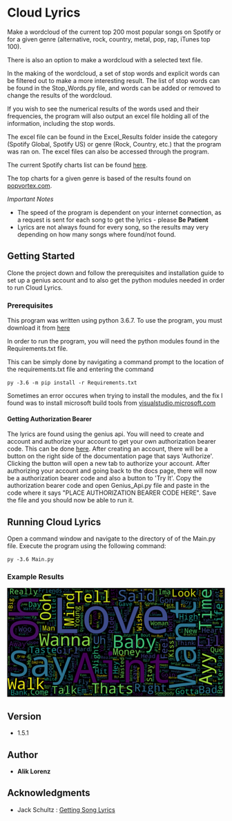 # Cloud Lyrics

Make a wordcloud of the current top 200 most popular songs on Spotify or for a given genre (alternative, rock, country, metal, pop, rap, iTunes top 100).

There is also an option to make a wordcloud with a selected text file.

In the making of the wordcloud, a set of stop words and explicit words can be filtered out to make a more interesting result. The list of stop words can be found in the Stop_Words.py file, and words can be added or removed to change the results of the wordcloud. 

If you wish to see the numerical results of the words used and their frequencies, the program will also output an excel file holding all of the information, including the stop words. 

The excel file can be found in the Excel_Results folder inside the category (Spotify Global, Spotify US) or genre (Rock, Country, etc.) that the program was ran on. The excel files can also be accessed through the program.

The current Spotify charts list can be found [here](https://spotifycharts.com/regional/us/weekly/latest).

The top charts for a given genre is based of the results found on [popvortex.com](http://www.popvortex.com/music/charts/).

*Important Notes*
- The speed of the program is dependent on your internet connection, as a request is sent for each song to get the lyrics - please **Be Patient**
- Lyrics are not always found for every song, so the results may very depending on how many songs where found/not found.



## Getting Started

Clone the project down and follow the prerequisites and installation guide to set up a genius account and to also get the python modules needed in order to run Cloud Lyrics. 


### Prerequisites

This program was written using python 3.6.7. To use the program, you must download it from [here](https://www.python.org/downloads/)

In order to run the program, you will need the python modules found in the Requirements.txt file.

This can be simply done by navigating a command prompt to the location of the requirements.txt file and entering the command 
```
py -3.6 -m pip install -r Requirements.txt
```

Sometimes an error occures when trying to install the modules, and the fix I found was to install microsoft build tools from [visualstudio.microsoft.com](https://visualstudio.microsoft.com/visual-cpp-build-tools/)

#### Getting Authorization Bearer
The lyrics are found using the genius api. You will need to create and account and authorize your account to get your own authorization bearer code. This can be done [here](https://docs.genius.com/). After creating an account, there will be a button on the right side of the documentation page that says 'Authorize'. Clicking the button will open a new tab to authorize your account. After authorizing your account and going back to the docs page, there will now be a authorization bearer code and also a button to 'Try It'. Copy the authorization bearer code and open Genius_Api.py file and paste in the code where it says "PLACE AUTHORIZATION BEARER CODE HERE". Save the file and you should now be able to run it. 

## Running Cloud Lyrics

Open a command window and navigate to the directory of of the Main.py file. Execute the program using the following command:
```
py -3.6 Main.py
```


### Example Results

![Word Cloud](/Spotify_US.png)


## Version

* 1.5.1

## Author

* **Alik Lorenz**


## Acknowledgments

* Jack Schultz : [Getting Song Lyrics](https://bigishdata.com/2016/09/27/getting-song-lyrics-from-geniuss-api-scraping/)

